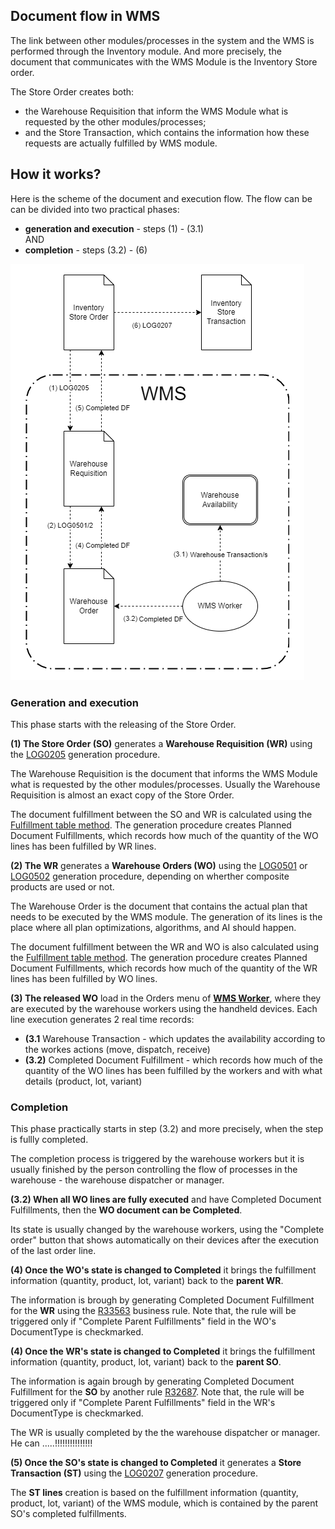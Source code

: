 ## Document flow in WMS

The link between other modules/processes in the system and the WMS is performed through the Inventory module. And more precisely, the document that communicates with the WMS Module is the Inventory Store order. 

The Store Order creates both:
-	the Warehouse Requisition that inform the WMS Module what is requested by the other modules/processes;
-	and the Store Transaction, which contains the information how these requests are actually fulfilled by WMS module.

## How it works?
Here is the scheme of the document and execution flow. The flow can be can be divided into two practical phases:
- **generation and execution** - steps (1) - (3.1)
<br/> AND
- **completion** - steps (3.2) - (6)

![Flow](pictures/flow_detailed.png)



### Generation and execution
This phase starts with the releasing of the Store Order.

**(1) The Store Order (SO)** generates a **Warehouse Requisition (WR)** using the [LOG0205](https://docs.erp.net/model/generations/LOG0205.html) generation procedure. 

The Warehouse Requisition is the document that informs the WMS Module what is requested by the other modules/processes. Usually the Warehouse Requisition is almost an exact copy of the Store Order. 

The document fulfillment between the SO and WR is calculated using the [Fulfillment table method](/advanced/document-flow/fulfillment.md#fulfillment-table). The generation procedure creates Planned Document Fulfillments, which records how much of the quantity of the WO lines has been fulfilled by WR lines.

**(2) The WR** generates a **Warehouse Orders (WO)** using the [LOG0501](https://docs.erp.net/model/generations/LOG0501.html) or [LOG0502](https://docs.erp.net/model/generations/LOG0502.html) generation procedure, depending on wherther composite products are used or not.

The Warehouse Order is the document that contains the actual plan that needs to be executed by the WMS module. The generation of its lines is the place where all plan optimizations, algorithms, and AI should happen. 

The document fulfillment between the WR and WO is also calculated using the [Fulfillment table method](/advanced/document-flow/fulfillment.md#fulfillment-table). The generation procedure creates Planned Document Fulfillments, which records how much of the quantity of the WR lines has been fulfilled by WO lines.

**(3) The released WO** load in the Orders menu of **[WMS Worker](xref:wms-worker)**, where they are executed by the warehouse workers using the handheld devices.
Each line execution generates 2 real time records:
- **(3.1** Warehouse Transaction - which updates the availability according to the workes actions (move, dispatch, receive)
- **(3.2)** Completed Document Fulfillment - which records how much of the quantity of the WO lines has been fulfilled by the workers and with what details (product, lot, variant)


### Completion
This phase practically starts in step (3.2) and more precisely, when the step is fullly completed. 

The completion process is triggered by the warehouse workers but it is usually finished by the person controlling the flow of processes in the warehouse - the warehouse dispatcher or manager. 

**(3.2) When all WO lines are fully executed** and have Completed Document Fulfillments, then the **WO document can be Completed**. 

Its state is usually changed by the warehouse workers, using the "Complete order" button that shows automatically on their devices after the execution of the last order line.

**(4) Once the WO's state is changed to Completed** it brings the fulfillment information (quantity, product, lot, variant) back to the **parent WR**. 

The information is brough by generating Completed Document Fulfillment for the **WR** using the [R33563](https://docs.erp.net/model/business-rules/R33563.html) business rule. Note that, the rule will be triggered only if "Complete Parent Fulfillments" field in the WO's DocumentType is checkmarked.


**(4) Once the WR's state is changed to Completed** it brings the fulfillment information (quantity, product, lot, variant) back to the **parent SO**. 

The information is again brough by generating Completed Document Fulfillment for the **SO** by another rule [R32687](https://docs.erp.net/model/business-rules/R32687.html). Note that, the rule will be triggered only if "Complete Parent Fulfillments" field in the WR's DocumentType is checkmarked.

The WR is usually completed by the the warehouse dispatcher or manager. He can .....!!!!!!!!!!!!!!!

**(5) Once the SO's state is changed to Completed** it generates a **Store Transaction (ST)** using the [LOG0207](https://docs.erp.net/model/generations/LOG0207.html) generation procedure. 

The **ST lines** creation is based on the fulfillment information (quantity, product, lot, variant) of the WMS module, which is contained by the parent SO's completed fulfillments.







